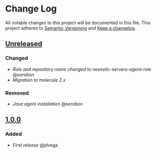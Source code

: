 ﻿# Change Log
All notable changes to this project will be documented in this file.
This project adheres to [Semantic Versioning](http://semver.org/) and [Keep a changelog](https://github.com/olivierlacan/keep-a-changelog).

## [Unreleased](https://github.com/idealista/newrelic-role/tree/develop)
### Changed
- *Role and repository name changed to newrelic-servers-agent-role* @sorobon
- *Migration to molecule 2.x*
### Removed
- *Java agent installation* @sorobon

## [1.0.0](https://github.com/idealista/newrelic-role/releases/tag/1.0.0)
### Added
- *First release* @jdvega
